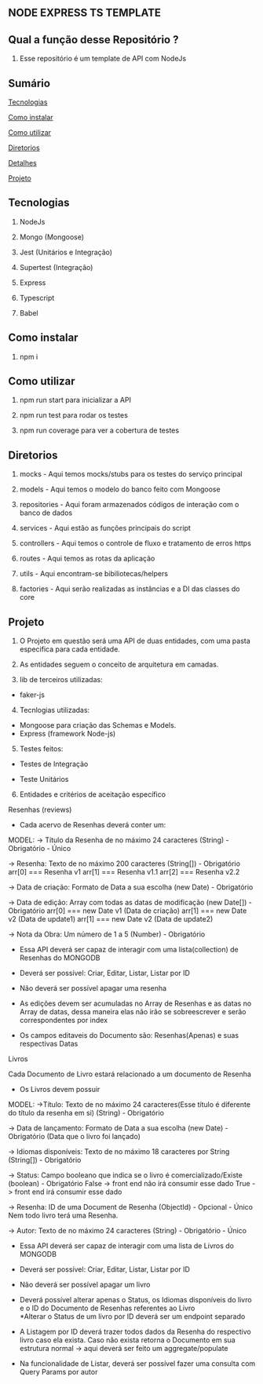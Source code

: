## NODE EXPRESS TS TEMPLATE

## Qual a função desse Repositório ?

1. Esse repositório é um template de API com NodeJs

## Sumário

[Tecnologias](#tecnologias)

[Como instalar](#como-instalar)

[Como utilizar](#como-utilizar)

[Diretorios](#diretorios)

[Detalhes](#detalhes)

[Projeto](#projeto)

## Tecnologias

1. NodeJs

2. Mongo (Mongoose)

3. Jest (Unitários e Integração)

4. Supertest (Integração)

5. Express

6. Typescript

7. Babel

## Como instalar

1. npm i

## Como utilizar

1. npm run start para inicializar a API

2. npm run test para rodar os testes

3. npm run coverage para ver a cobertura de testes

## Diretorios

1. mocks - Aqui temos mocks/stubs para os testes do serviço principal

2. models - Aqui temos o modelo do banco feito com Mongoose

3. repositories - Aqui foram armazenados códigos de interação com o banco de dados

4. services - Aqui estão as funções principais do script

5. controllers - Aqui temos o controle de fluxo e tratamento de erros https

6. routes - Aqui temos as rotas da aplicação

7. utils - Aqui encontram-se bibiliotecas/helpers

8. factories - Aqui serão realizadas as instâncias e a DI das classes do core

## Projeto

1. O Projeto em questão será uma API de duas entidades, com uma pasta especifica para
   cada entidade.

2. As entidades seguem o conceito de arquitetura em camadas.

3. lib de terceiros utilizadas:

- faker-js

4. Tecnlogias utilizadas:

- Mongoose para criação das Schemas e Models.
- Express (framework Node-js)

5. Testes feitos:

- Testes de Integração

- Teste Unitários

6. Entidades e critérios de aceitação específico

Resenhas (reviews)

- Cada acervo de Resenhas deverá conter um:

MODEL:
-> Título da Resenha de no máximo 24 caracteres (String) - Obrigatório - Único

-> Resenha: Texto de no máximo 200 caracteres (String[]) - Obrigatório
arr[0] === Resenha v1
arr[1] === Resenha v1.1
arr[2] === Resenha v2.2

-> Data de criação: Formato de Data a sua escolha (new Date) - Obrigatório

-> Data de edição: Array com todas as datas de modificação (new Date[]) - Obrigatório
arr[0] === new Date v1 (Data de criação)
arr[1] === new Date v2 (Data de update1)
arr[1] === new Date v2 (Data de update2)

-> Nota da Obra: Um número de 1 a 5 (Number) - Obrigatório

- Essa API deverá ser capaz de interagir com uma lista(collection) de Resenhas do MONGODB

- Deverá ser possível: Criar, Editar, Listar, Listar por ID

- Não deverá ser possível apagar uma resenha

- As edições devem ser acumuladas no Array de Resenhas e as datas no Array de datas,
  dessa maneira elas não irão se sobreescrever e serão correspondentes por index

- Os campos editaveis do Documento são: Resenhas(Apenas) e suas respectivas Datas

Livros

Cada Documento de Livro estará relacionado a um documento de Resenha

- Os Livros devem possuir

MODEL:
->Título: Texto de no máximo 24 caracteres(Esse título é diferente do título
da resenha em si) (String) - Obrigatório

-> Data de lançamento: Formato de Data a sua escolha (new Date) - Obrigatório
(Data que o livro foi lançado)

-> Idiomas disponíveis: Texto de no máximo 18 caracteres por String (String[]) - Obrigatório

-> Status: Campo booleano que indica se o livro é comercializado/Existe (boolean) - Obrigatório
False -> front end não irá consumir esse dado
True -> front end irá consumir esse dado

-> Resenha: ID de uma Document de Resenha (ObjectId) - Opcional - Único
Nem todo livro terá uma Resenha.

-> Autor: Texto de no máximo 24 caracteres (String) - Obrigatório - Único

- Essa API deverá ser capaz de interagir com uma lista de Livros do MONGODB

- Deverá ser possível: Criar, Editar, Listar, Listar por ID

- Não deverá ser possível apagar um livro

- Deverá possível alterar apenas o Status, os Idiomas disponíveis do livro e
  o ID do Documento de Resenhas referentes ao Livro  
  \*Alterar o Status de um livro por ID deverá ser um endpoint separado

- A Listagem por ID deverá trazer todos dados da Resenha do respectivo livro caso
  ela exista. Caso não exista retorna o Documento em sua estrutura normal
  -> aqui deverá ser feito um aggregate/populate

- Na funcionalidade de Listar, deverá ser possível fazer uma consulta com Query Params
  por autor

